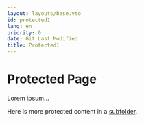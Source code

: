 ```yaml
---
layout: layouts/base.vto
id: protected1
lang: en
priority: 0
date: Git Last Modified
title: Protected1
---
```


# Protected Page
Lorem ipsum...

Here is more protected content in a [subfolder](/protected/subfolder/).